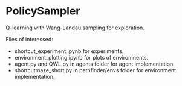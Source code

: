 # PolicySampler
Q-learning with Wang-Landau sampling for exploration. 


Files of interessed: 
- shortcut_experiment.ipynb for experiments.  
- environment_plotting.ipynb for plots of enviromnents.
- agent.py and QWL.py in agents folder for agent implementation. 
- shortcutmaze_short.py in pathfinder/envs folder for environment implementation.   

